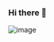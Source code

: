 ### Hi there 👋


![image](https://github.com/victoriajquinto/victoriajquinto/assets/96553804/ffe4804c-007d-4e06-8d9d-bf9a5f8151f3)


<!--
**victoriajquinto/victoriajquinto** is a ✨ _special_ ✨ repository because its `README.md` (this file) appears on your GitHub profile.

Here are some ideas to get you started:

- 🔭 I’m currently working on ...
- 🌱 I’m currently learning ...
- 👯 I’m looking to collaborate on ...
- 🤔 I’m looking for help with ...
- 💬 Ask me about ...
- 📫 How to reach me: ...
- 😄 Pronouns: ...
- ⚡ Fun fact: ...
-->
